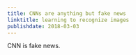 ```yaml
---
title: CNNs are anything but fake news
linktitle: learning to recognize images
publishdate: 2018-03-03
---
```


CNN is fake news.